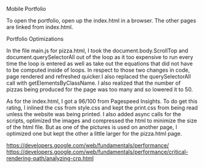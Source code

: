 Mobile Portfolio

To open the portfolio, open up the index.html in a browser.  The other pages are
 linked from index.html.

Portfolio Optimizations

In the file main.js for pizza.html, I took the document.body.ScrollTop and 
document.querySelectorAll out of the loop as it too expensive to run every time 
the loop is entered as well as take out the equations that did not have to be 
computed inside of loops.  In respect to those two changes in code, page 
rendered and refreshed quicker.I also replaced the querySelectorAll call with
getElementsByClassName.  I also realized that the number of pizzas being 
produced for the page was too many and so lowered it to 50.

As for the index.html, I got a 96/100 from Pagespeed Insights.
To do get this rating, I inlined the css from style.css and kept the print.css 
from being read unless the website was being printed.  I also added async calls
 for the scripts, optimized the images and compressed the html to minimize the 
 size of the html file.  But as one of the pictures is used on another page, I 
 optimized one but kept the other a little larger for the pizza.html page.


https://developers.google.com/web/fundamentals/performance/
https://developers.google.com/web/fundamentals/performance/critical-rendering-path/analyzing-crp.html 
